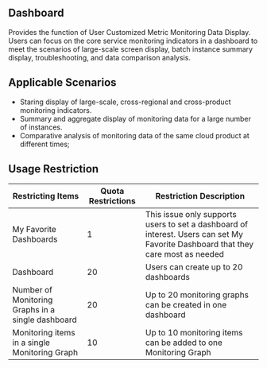 ## Dashboard
Provides the function of User Customized Metric Monitoring Data Display. Users can focus on the core service monitoring indicators in a dashboard to meet the scenarios of large-scale screen display, batch instance summary display, troubleshooting, and data comparison analysis.

## Applicable Scenarios
- Staring display of large-scale, cross-regional and cross-product monitoring indicators.
- Summary and aggregate display of monitoring data for a large number of instances.
- Comparative analysis of monitoring data of the same cloud product at different times;

## Usage Restriction
Restricting Items|Quota Restrictions|Restriction Description
--|--|--
My Favorite Dashboards|1|This issue only supports users to set a dashboard of interest. Users can set My Favorite Dashboard that they care most as needed
Dashboard|20|Users can create up to 20 dashboards
Number of Monitoring Graphs in a single dashboard|20|Up to 20 monitoring graphs can be created in one dashboard
Monitoring items in a single Monitoring Graph |10|Up to 10 monitoring items can be added to one Monitoring Graph
